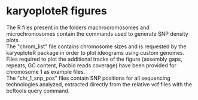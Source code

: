# karyoploteR figures

The R files present in the folders machrocromosomes and microchromosomes contain the commands used to generate SNP density plots. <br />
The "chrom_list" file contains chromosome sizes and is requested by the karyoploteR package in order to plot ideograms using custom genomes. <br />
Files required to plot the additional tracks of the figure (assembly gaps, repeats, GC content, Pacbio reads coverage) have been provided for chromosome 1 as example files. <br />
The "chr_1_snp_pos" files contain SNP positions for all sequencing technologies analyzed, extracted directly from the relative vcf files with the bcftools query command.